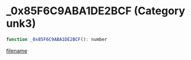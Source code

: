 # _0x85F6C9ABA1DE2BCF (Category unk3)

```js
function _0x85F6C9ABA1DE2BCF(): number
```

[filename](_0x85F6C9ABA1DE2BCF_m.md ':include')